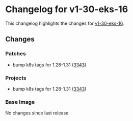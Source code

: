 # Changelog for v1-30-eks-16

This changelog highlights the changes for [v1-30-eks-16](https://github.com/aws/eks-distro/tree/v1-30-eks-16).

## Changes

### Patches
* bump k8s tags for 1.28-1.31 ([3343](https://github.com/aws/eks-distro/pull/3343))

### Projects
* bump k8s tags for 1.28-1.31 ([3343](https://github.com/aws/eks-distro/pull/3343))

### Base Image
No changes since last release

